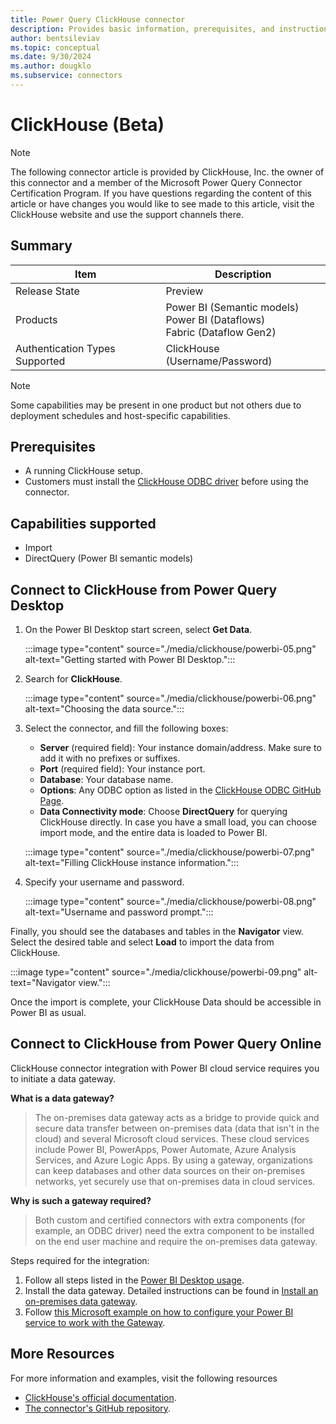 ```yaml
---
title: Power Query ClickHouse connector
description: Provides basic information, prerequisites, and instructions on how to connect to ClickHouse
author: bentsileviav
ms.topic: conceptual
ms.date: 9/30/2024
ms.author: dougklo
ms.subservice: connectors
---
```


# ClickHouse (Beta)

> [!NOTE]
> The following connector article is provided by ClickHouse, Inc. the owner of this connector and a member of the Microsoft Power Query Connector Certification Program. If you have questions regarding the content of this article or have changes you would like to see made to this article, visit the ClickHouse website and use the support channels there.

## Summary

| Item                           | Description                                                                    |
|--------------------------------|--------------------------------------------------------------------------------|
| Release State                  | Preview                                                                        |
| Products                       | Power BI (Semantic models)<br/>Power BI (Dataflows)<br/>Fabric (Dataflow Gen2) |
| Authentication Types Supported | ClickHouse (Username/Password)                                                 |

> [!NOTE]
> Some capabilities may be present in one product but not others due to deployment schedules and host-specific capabilities.

## Prerequisites

* A running ClickHouse setup.
* Customers must install the [ClickHouse ODBC driver](https://github.com/ClickHouse/clickhouse-odbc) before using the
  connector.

## Capabilities supported

* Import
* DirectQuery (Power BI semantic models)

## Connect to ClickHouse from Power Query Desktop

1. On the Power BI Desktop start screen, select **Get Data**.

   :::image type="content" source="./media/clickhouse/powerbi-05.png" alt-text="Getting started with Power BI Desktop.":::

1. Search for **ClickHouse**.

   :::image type="content" source="./media/clickhouse/powerbi-06.png" alt-text="Choosing the data source.":::

1. Select the connector, and fill the following boxes:

   * **Server** (required field): Your instance domain/address. Make sure to add it with no prefixes or suffixes.
   * **Port** (required field): Your instance port.
   * **Database**: Your database name.
   * **Options**: Any ODBC option as listed in the [ClickHouse ODBC GitHub Page](https://github.com/ClickHouse/clickhouse-odbc#configuration).
   * **Data Connectivity mode**: Choose **DirectQuery** for querying ClickHouse directly. In case you have a small load, you can choose import mode, and the entire data is loaded to Power BI.

   :::image type="content" source="./media/clickhouse/powerbi-07.png" alt-text="Filling ClickHouse instance information.":::

1. Specify your username and password.

   :::image type="content" source="./media/clickhouse/powerbi-08.png" alt-text="Username and password prompt.":::

Finally, you should see the databases and tables in the **Navigator** view. Select the desired table and select **Load** to
import the data from ClickHouse.

:::image type="content" source="./media/clickhouse/powerbi-09.png" alt-text="Navigator view.":::

Once the import is complete, your ClickHouse Data should be accessible in Power BI as usual.

## Connect to ClickHouse from Power Query Online

ClickHouse connector integration with Power BI cloud service requires you to initiate a data gateway.

**What is a data gateway?** 
> The on-premises data gateway acts as a bridge to provide quick and secure data transfer between on-premises data (data that isn't in the cloud) and several Microsoft cloud services. These cloud services include Power BI, PowerApps, Power Automate, Azure Analysis Services, and Azure Logic Apps. By using a gateway, organizations can keep databases and other data sources on their on-premises networks, yet securely use that on-premises data in cloud services.

**Why is such a gateway required?**
> Both custom and certified connectors with extra components (for example, an ODBC driver) need the extra component to be installed on the end user machine and require the on-premises data gateway.

Steps required for the integration:

1. Follow all steps listed in the [Power BI Desktop usage](#connect-to-clickhouse-from-power-query-desktop).
2. Install the data gateway. Detailed instructions can be found in [Install an on-premises data gateway](/data-integration/gateway/service-gateway-install).
3. Follow [this Microsoft example on how to configure your Power BI service to work with the Gateway](/power-bi/connect-data/service-gateway-sql-tutorial#connect-the-dataset-to-the-sql-server-database).

## More Resources

For more information and examples, visit the following resources

* [ClickHouse's official documentation](https://clickhouse.com/docs/en/integrations/powerbi).
* [The connector's GitHub repository](https://github.com/ClickHouse/power-bi-clickhouse).
